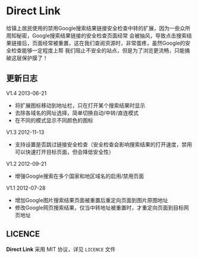 Direct Link
===============

给镇上居民使用的禁用Google搜索结果链接安全检查中转的扩展，因为一些众所周知秘密，Google搜索结果链接的安全检查页面经常
会被抽风，导致点击搜索结果链接后，页面经常被重置，这在我们查阅资源时，非常蛋疼，虽然Google的安全检查能够一定程度上帮
我们阻止不安全的站点，但是为了浏览更流畅，只能捅破这层保护膜了！

更新日志
----------

V1.4 2013-06-21

 * 将扩展图标移动到地址栏，只在打开某个搜索结果时显示
 * 去除各域名的网址选择，简单切换自动/中转/直连模式
 * 在不同的模式显示不同颜色的图标

V1.3 2012-11-13

 * 支持设置是否跳过链接安全检查（安全检查会影响搜索结果的打开速度，禁用可以快速打开目标页面，但会降低安全性）

V1.2 2012-09-21

 * 增强Google搜索在多个国家和地区域名的启用/禁用页面

V1.1 2012-07-28

 * 增加Google图片搜索结果页面被重置后重定向页面到图片原图地址
 * 修改Google网页搜索结果，仅当中转地址被重置时，才重定向页面到目标网页地址

LICENCE
-----------

**Direct Link** 采用 MIT 协议，详见 `LICENCE` 文件
